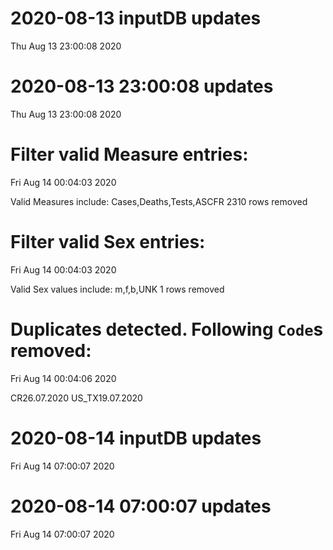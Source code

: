 
# 2020-08-13 inputDB updates 
 Thu Aug 13 23:00:08 2020 


# 2020-08-13 23:00:08 updates 
 Thu Aug 13 23:00:08 2020 


# Filter valid Measure entries: 
 Fri Aug 14 00:04:03 2020 

Valid Measures include: Cases,Deaths,Tests,ASCFR
 2310 rows removed
# Filter valid Sex entries: 
 Fri Aug 14 00:04:03 2020 

Valid Sex values include: m,f,b,UNK
 1 rows removed
# Duplicates detected. Following `Code`s removed: 
 Fri Aug 14 00:04:06 2020 

CR26.07.2020
US_TX19.07.2020
# 2020-08-14 inputDB updates 
 Fri Aug 14 07:00:07 2020 


# 2020-08-14 07:00:07 updates 
 Fri Aug 14 07:00:07 2020 

